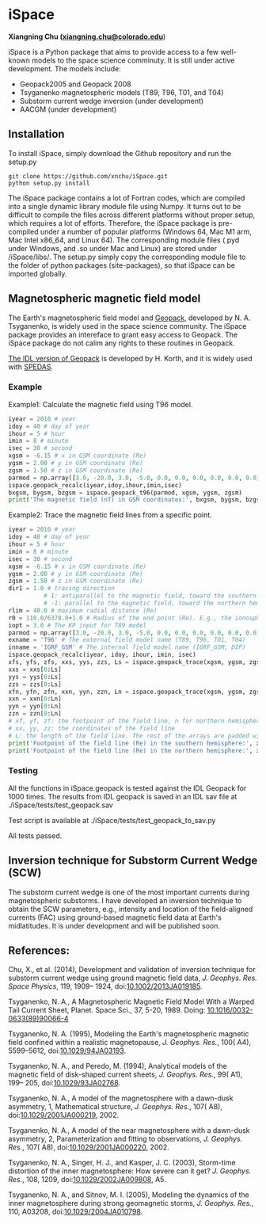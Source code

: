 # iSpace 

**Xiangning Chu (xiangning.chu@colorado.edu**)

iSpace is a Python package that aims to provide access to a few well-known models to the space science comminuty. It is still under active development. The models include:

- Geopack2005 and Geopack 2008
- Tsyganenko magnetospheric models (T89, T96, T01, and T04)
- Substorm current wedge inversion (under development)
- AACGM (under development)

## Installation

To install iSpace, simply download the Github repository and run the setup.py

```
git clone https://github.com/xnchu/iSpace.git
python setup.py install
```

The iSpace package contains a lot of Fortran codes, which are compiled into a single dynamic library module file using Numpy. It turns out to be difficult to compile the files across different platforms without proper setup, which requires a lot of efforts. Therefore, the iSpace package is pre-compiled under a number of popular platforms (Windows 64, Mac M1 arm, Mac Intel x86_64, and Linux 64). The corresponding module files (.pyd under Windows, and .so under Mac and Linux) are stored under /iSpace/libs/. The setup.py simply copy the corresponding module file to the folder of python packages (site-packages), so that iSpace can be imported globally. 



## Magnetospheric magnetic field model

The Earth's magnetospheric field model and [Geopack](https://geo.phys.spbu.ru/~tsyganenko/modeling.html), developed by N. A. Tsyganenko, is widely used in the space science community. The iSpace package provides an intereface to grant easy access to Geopack. The iSpace package do not calim any rights to these routines in Geopack. 

[The IDL version of Geopack](https://ampere.jhuapl.edu/tools/) is developed by H. Korth, and it is widely used with [SPEDAS](http://themis.ssl.berkeley.edu/software.shtml). 

### Example

Example1: Calculate the magnetic field using T96 model. 

```python
iyear = 2010 # year
idoy = 40 # day of year
ihour = 5 # hour
imin = 8 # minute
isec = 30 # second
xgsm = -6.15 # x in GSM coordinate (Re)
ygsm = 2.00 # y in GSM coordinate (Re)
zgsm = 1.50 # z in GSM coordinate (Re)
parmod = np.array([3.0, -20.0, 3.0, -5.0, 0.0, 0.0, 0.0, 0.0, 0.0, 0.0]) # The 10 parameters for T96 models. 
ispace.geopack_recalc(iyear,idoy,ihour,imin,isec)
bxgsm, bygsm, bzgsm = ispace.geopack_t96(parmod, xgsm, ygsm, zgsm)
print('The magnetic field (nT) in GSM coordinates:', bxgsm, bygsm, bzgsm)
```

 Example2: Trace the magnetic field lines from a specific point. 

```python
iyear = 2010 # year
idoy = 40 # day of year
ihour = 5 # hour
imin = 8 # minute
isec = 30 # second
xgsm = -6.15 # x in GSM coordinate (Re)
ygsm = 2.00 # y in GSM coordinate (Re)
zgsm = 1.50 # z in GSM coordinate (Re)
dir1 = 1.0 # tracing direction 
          # 1: antiparallel to the magnetic field, toward the southern hemisphere
          # -1: parallel to the magnetic field, toward the northern hemisphere
rlim = 40.0 # maximum radial distance (Re)
r0 = 110.0/6378.0+1.0 # Radius of the end point (Re). E.g., the ionosphere radius is (110.0/6378.0+1.0)=1.0174
iopt = 3.0 # The KP input for T89 model
parmod = np.array([3.0, -20.0, 3.0, -5.0, 0.0, 0.0, 0.0, 0.0, 0.0, 0.0]) # The 10 parameters for T96, T01, T04 models. 
exname = 'T96' # The external field model name (T89, T96, T01, T04)
inname = 'IGRF_GSM' # The internal field model name (IGRF_GSM, DIP)
ispace.geopack_recalc(iyear, idoy, ihour, imin, isec)
xfs, yfs, zfs, xxs, yys, zzs, Ls = ispace.geopack_trace(xgsm, ygsm, zgsm, dir1, rlim, r0, iopt, parmod, exname, inname)
xxs = xxs[0:Ls]
yys = yys[0:Ls]
zzs = zzs[0:Ls]
xfn, yfn, zfn, xxn, yyn, zzn, Ln = ispace.geopack_trace(xgsm, ygsm, zgsm, -dir1, rlim, r0, iopt, parmod, exname, inname)
xxn = xxn[0:Ln]
yyn = yyn[0:Ln]
zzn = zzn[0:Ln]
# xf, yf, zf: the footpoint of the field line, n for northern hemisphere, s for southern hemisphere
# xx, yy, zz: the coordinates of the field line
# L: the length of the field line. The rest of the arrays are padded with zeros in fortran.
print('Footpoint of the field line (Re) in the southern hemisphere:', xfs, yfs, zfs)
print('Footpoint of the field line (Re) in the northern hemisphere:', xfn, yfn, zfn)
```

### Testing

All the functions in iSpace.geopack is tested against the IDL Geopack for 1000 times. The results from IDL geopack is saved in an IDL sav file at ./iSpace/tests/test_geopack.sav

Test script is available at ./iSpace/tests/test_geopack_to_sav.py

All tests passed. 



## Inversion technique for Substorm Current Wedge (SCW)

The substorm current wedge is one of the most important currents during magnetospheric substorms. I have developed an inversion technique to obtain the SCW parameters, e.g., intensity and location of the field-aligned currents (FAC) using ground-based magnetic field data at Earth's midlatitudes. It is under development and will be published soon. 



## References:



Chu, X., et al. (2014), Development and validation of inversion technique for substorm current wedge using ground magnetic field data, *J. Geophys. Res. Space Physics*, 119, 1909– 1924, doi:[10.1002/2013JA019185](https://doi.org/10.1002/2013JA019185).



Tsyganenko, N. A., A Magnetospheric Magnetic Field Model With a Warped Tail Current Sheet, Planet. Space Sci., 37, 5-20, 1989. Doing: [10.1016/0032-0633(89)90066-4](https://doi.org/10.1016/0032-0633(89)90066-4)

 

Tsyganenko, N. A. (1995), Modeling the Earth's magnetospheric magnetic field confined within a realistic magnetopause, *J. Geophys. Res.*, 100( A4), 5599–5612, doi:[10.1029/94JA03193](https://doi.org/10.1029/94JA03193).

 

Tsyganenko, N. A., and Peredo, M. (1994), Analytical models of the magnetic field of disk-shaped current sheets, *J. Geophys. Res.*, 99( A1), 199– 205, doi:[10.1029/93JA02768](https://doi.org/10.1029/93JA02768).

 

Tsyganenko, N. A., A model of the magnetosphere with a dawn-dusk asymmetry, 1, Mathematical structure, *J. Geophys. Res.*, 107( A8), doi:[10.1029/2001JA000219](https://doi.org/10.1029/2001JA000219), 2002.

 

Tsyganenko, N. A., A model of the near magnetosphere with a dawn-dusk asymmetry, 2, Parameterization and fitting to observations, *J. Geophys. Res.*, 107( A8), doi:[10.1029/2001JA000220](https://doi.org/10.1029/2001JA000220), 2002.

 

Tsyganenko, N. A., Singer, H. J., and Kasper, J. C. (2003), Storm-time distortion of the inner magnetosphere: How severe can it get? *J. Geophys. Res.*, 108, 1209, doi:[10.1029/2002JA009808](https://doi.org/10.1029/2002JA009808), A5.

 

Tsyganenko, N. A., and Sitnov, M. I. (2005), Modeling the dynamics of the inner magnetosphere during strong geomagnetic storms, *J. Geophys. Res.*, 110, A03208, doi:[10.1029/2004JA010798](https://doi.org/10.1029/2004JA010798).

 


